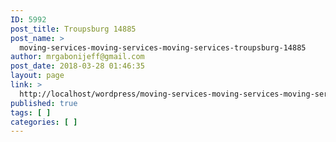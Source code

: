 ```yaml
---
ID: 5992
post_title: Troupsburg 14885
post_name: >
  moving-services-moving-services-moving-services-troupsburg-14885
author: mrgabonijeff@gmail.com
post_date: 2018-03-28 01:46:35
layout: page
link: >
  http://localhost/wordpress/moving-services-moving-services-moving-services-troupsburg-14885/
published: true
tags: [ ]
categories: [ ]
---
```

